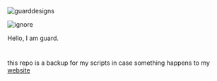 ![guarddesigns](https://i.postimg.cc/rwQX9c0f/guardsiggy.png)

![ignore](https://noc-turne.ga/nocturnedesign.png)

Hello, I am guard.

#
this repo is a backup for my scripts in case something happens to my [website](https://guard.lol)


